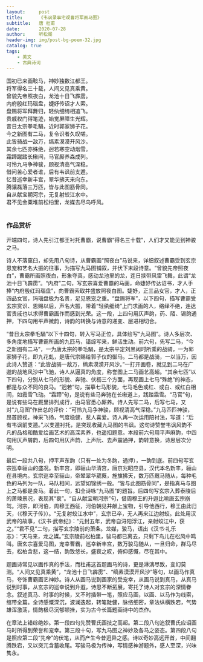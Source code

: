 ```yaml
---
layout:     post
title:      《韦讽录事宅观曹将军画马图》
subtitle:   唐 杜甫
date:       2020-07-28
author:     听松阁
header-img: img/post-bg-poem-32.jpg
catalog: true
tags:
    - 美文
    - 古典诗词
---
```


国初已来画鞍马，神妙独数江都王。<br>
将军得名三十载，人间又见真乘黄。<br>
曾貌先帝照夜白，龙池十日飞霹雳。<br>
内府殷红玛瑙盘，婕妤传诏才人索。<br>
盘赐将军拜舞归，轻纨细绮相追飞。<br>
贵戚权门得笔迹，始觉屏障生光辉。<br>
昔日太宗拳毛騧，近时郭家狮子花。<br>
今之新图有二马，复令识者久叹嗟。<br>
此皆骑战一敌万，缟素漠漠开风沙。<br>
其余七匹亦殊绝，迥若寒空动烟雪。<br>
霜蹄蹴踏长楸间，马官厮养森成列。<br>
可怜九马争神骏，顾视清高气深稳。<br>
借问苦心爱者谁，后有韦讽前支遁。<br>
忆昔巡幸新丰宫，翠华拂天来向东。<br>
腾骧磊落三万匹，皆与此图筋骨同。<br>
自从献宝朝河宗，无复射蛟江水中。<br>
君不见金粟堆前松柏里，龙媒去尽鸟呼风。<br>
<br>

### 作品赏析
开端四句，诗人先引江都王衬托曹霸，说曹霸“得名三十载”，人们才又能见到神骏之马。

诗人不落窠臼，却先用八句诗，从曹霸画“照夜白”马说来，详细叙述曹霸受到玄宗恩宠和艺名大振的往事，为描写九马图铺叙，并伏下末段诗意。“曾貌先帝照夜白”，曹霸所画照夜白，形象夺真，感动龙池里的龙，连日挟带风雷飞舞，此谓“龙池十日飞霹雳”。“内府”二句，写玄宗喜爱曹霸的马画，命婕妤传达诏书，才人手捧“内府殷红玛瑙盘”，向曹霸索取并盛放照夜白图。婕妤，正三品女官，才人，正四品女官，玛瑙盘极为名贵，足见恩宠之重。“盘赐将军”，以下四句，描写曹霸受玄宗赏识、恩赐以后，声名大振，带着“轻纨细绮”上门求画的人，络绎不绝，连达官贵戚也以求得曹霸画作而感到光荣。这一段，上四句用仄声韵，药、陌、锡韵通押，下四句用平声微韵，诗韵的转换与诗意的递变、层进相切合。

“昔日太宗拳毛騧”以下十四句，转入写马正位，具体绘写“九马图”。诗人多层次、多角度地描写曹霸所画的九匹马，错综写来，鲜活生动。前六句，先写二马，“今之新图有二马”，一为唐太宗的拳毛騧，是太宗平定刘黑闼时所乘的战骑，一为郭家狮子花，即九花虬，是唐代宗赐给郭子仪的御马。二马都是战骑，一以当万，因此诗人赞道：“此皆战骑一敌万，缟素漠漠开风沙。”一打开画卷，就见到二马在广邈的战地风沙中飞驰，诗人从逼真的角度，称誉图上二马画艺高超。“其余七匹”以下四句，分别从七马的形貌、奔驰、伏枥三个方面，再现画上七马“殊绝”的神态，都是与众不同的良马。“迥若”句，描摹七马形貌，七马毛色或红、或白、或红白相间，如霞雪飞动。“霜蹄”句，是说有些马奔驰在长楸道上，践踏霜雪。“马官”句，是说有些马在厩里排列成行，由马官悉心厮养。诗人先写二马，后写七马，又对“九马图”作出总的评价：“可怜九马争神骏，顾视清高气深稳。”九马匹匹神骏，昂首顾视，神采飞扬，气度稳健，惹人喜爱。诗人再一次运用陪衬法，写道：“后有韦讽前支遁。”,以支遁衬托，是突现收藏九马图的韦讽。这句诗赞誉韦讽风韵不凡的品格和酷爱绘画艺术的高深素养，也遥扣题意。本段前六句用平声麻韵，中四句用仄声屑韵，后四句用仄声韵，上声阮、去声震通押，韵转意换，诗思层次分明。

最后一段共八句，押平声东韵（只有一处为冬韵，通押），一韵到底。前四句写玄宗巡幸骊山的盛况。新丰宫，即骊山华清宫，唐京兆昭应县，汉代本名新丰，骊山在县境内。玄宗巡幸至骊山，帝辇翠华葳蕤，旌旗拂天，数万匹厩马随从，每种毛色的马列为一队，马队相间，远望如锦绣一般。“皆与此图筋骨同”，是指真马与图上之马都是良马。着此一句，扣全诗咏“九马图”的题旨。后四句写玄宗入葬泰陵后的萧竦景况，表现其“衰”。“自从献宝朝河宗”句，借周穆王的升遐比喻唐玄宗崩驾。河宗，即河伯，周穆王西征，河伯朝见并献上宝物，引导他西行，穆王由此归天，（《穆天子传》）。“无复射蛟江水中”，玄宗已卒，无人再来江边射蛟。此处用汉武帝的故事，《汉书·武帝纪》：“元封五年，武帝自浔阳浮江，亲射蛟江中，获之。”“君不见”二句，描写玄宗陵前的萧条。龙媒，骏马，语出《汉书·礼乐志》：“天马来，龙之媒。”玄宗陵前松柏里，骏马都已离去，只剩下鸟儿在松风中鸣叫。唐玄宗喜爱马图，宠幸曹霸，巡幸新丰宫，数万骏马随从，一旦归命，群马尽去，松柏含悲，这一结，韵致悠长，盛衰之叹，俯仰感慨，尽在其中。

题画诗常见以画作真的手法，而杜甫这首题画马的诗，更是淋漓尽致，变幻莫测。“人间又见真乘黄”，“龙池十日飞霹雳”、“缟素漠漠开风沙”等句，以画马作真马，夸饰曹霸画艺神妙。诗人从画马说到画家的受宠幸，从画马说到真马，从真马说到时事，从玄宗的巡幸说到升遐，诗思不断拓展，寄托了诗人对玄宗的深情眷念。叙述真马、时事的时候，又不时插带一笔，照应马画，以画、以马作为线索，绾带全篇。全诗感慨深沉，波澜迭起，转笔陡健，脉络细密，章法纵横跌宕，气势雄浑激荡，情韵极尽沉郁顿挫，实为古今长篇题画诗中的杰作。

在章法上错综绝妙。第一段四句先赞曹氏画技之高超。第二段八句追叙曹氏应诏画马时所得到荣誉和宠幸。第三段十句，写九马图之神妙及各马之姿态。第四段八句是照应第二段“先帝”的伏笔，从而产生今昔迥异之感。诗以奇妙高远开首，中间翻腾跌宕，又以突兀含蓄收尾。写骏马极为传神，写情感神游题外，感人至深，兴味隽永。
